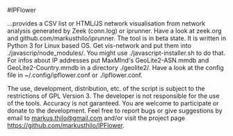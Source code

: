 #IPFlower

...provides a CSV list or HTML/JS network visualisation from network analysis generated by Zeek (conn.log) or iprunner.
Have a look at zeek.org and github.com/markusthilo/iprunner.
The tool is in beta state. It is written in Python 3 for Linux based OS.
Get vis-network and put them into ./javascrip/node_modules/. You might use ./javascript-installer.sh to do that.
For infos about IP addresses put MaxMInd's GeoLite2-ASN.mmdb and GeoLite2-Country.mmdb in a directory ./geolite2/.
Have a look at the config file in ~/.config/ipflower.conf or ./ipflower.conf.

The use, development, distribution, etc. of the script is subject to the restrictions of GPL Version 3.
The developer is not responsible for the use of the tools. Accuracy is not garanteed.
You are welcome to participate or donate to the development. Feel free to report bugs or give suggestions by email to
markus.thilo@gmail.com and/or visit the project page https://github.com/markusthilo/IPFlower.
